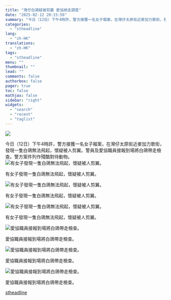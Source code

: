 ```yaml
---
title: "灣仔白鴿疑被剪翼 愛協檢走調查"
date: "2025-02-12 20:15:56"
summary: "今日（12日）下午4時許，警方接獲一名女子報案，在灣仔太原街近麥加力歌街，發現..."
categories:
  - "stheadline"
lang:
  - "zh-HK"
translations:
  - "zh-HK"
tags:
  - "stheadline"
menu: ""
thumbnail: ""
lead: ""
comments: false
authorbox: false
pager: true
toc: false
mathjax: false
sidebar: "right"
widgets:
  - "search"
  - "recent"
  - "taglist"
---
```


![](https://image.stheadline.com/f/680p0/0x0/100/none/a70fa309b564aab26ec62871742fe7ff/stheadline/inewsmedia/20250212/_2025021219220844518.jpg)






今日（12日）下午4時許，警方接獲一名女子報案，在灣仔太原街近麥加力歌街，發現一隻白鴿無法飛起，懷疑被人剪翼。警員及愛協職員接報到場將白鴿帶走檢查。警方案件列作殘酷對待動物。
 ![有女子發現一隻白鴿無法飛起，懷疑被人剪翼。](https://image.hkhl.hk/f/1024p0/0x0/100/none/9a853c53e3fc24385e13c025f5ef4c0f/2025-02/WhatsApp_Image_2025-02-12_at_17_47_16.jpeg)


有女子發現一隻白鴿無法飛起，懷疑被人剪翼。



 ![有女子發現一隻白鴿無法飛起，懷疑被人剪翼。](https://image.hkhl.hk/f/1024p0/0x0/100/none/cdfc98f0edccbcb60af7c874e4e13602/2025-02/WhatsApp_Image_2025-02-12_at_17_47_17.jpeg)


有女子發現一隻白鴿無法飛起，懷疑被人剪翼。



 ![有女子發現一隻白鴿無法飛起，懷疑被人剪翼。](https://image.hkhl.hk/f/1024p0/0x0/100/none/789a9511645153810b7cfd7bcd5fbb12/2025-02/WhatsApp_Image_2025-02-12_at_17_47_15.jpeg)


有女子發現一隻白鴿無法飛起，懷疑被人剪翼。



 ![愛協職員接報到場將白鴿帶走檢查。](https://image.hkhl.hk/f/1024p0/0x0/100/none/bb743a3dcaee3f321d95c01a76d0c740/2025-02/WhatsApp_Image_2025-02-12_at_17_47_17_3_.jpeg)


愛協職員接報到場將白鴿帶走檢查。



 ![愛協職員接報到場將白鴿帶走檢查。](https://image.hkhl.hk/f/1024p0/0x0/100/none/dcce636efa7ba6d9d8f09bd0ab9de9e8/2025-02/WhatsApp_Image_2025-02-12_at_17_47_17_2_.jpeg)


愛協職員接報到場將白鴿帶走檢查。



 ![愛協職員接報到場將白鴿帶走檢查。](https://image.hkhl.hk/f/1024p0/0x0/100/none/59fba654395b1cb909f94f12af7a1511/2025-02/WhatsApp_Image_2025-02-12_at_17_47_17_1_.jpeg)


愛協職員接報到場將白鴿帶走檢查。

[stheadline](https://std.stheadline.com/realtime/article/2052410/即時-港聞-灣仔白鴿疑被剪翼-愛協檢走調查)
